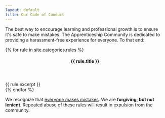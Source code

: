 ```yaml
---
layout: default
title: Our Code of Conduct
---
```


The best way to encourage learning and professional growth is to ensure it's
safe to make mistakes. The Apprenticeship Community is dedicated to providing a
harassment-free experience for everyone. To that end:

<section id="community-rules">
  <main>
  {% for rule in site.categories.rules %}
    <article>
      <header>
        <h4>{{ rule.title }}</h4>
      </header>
      <main>
        {{ rule.excerpt }}
      </main>
    </article>
  {% endfor %}
  </main>
</section>

We recognize that [everyone makes
mistakes](http://juliepagano.com/blog/2014/01/06/on-making-mistakes/). We are
**forgiving, but not lenient**.  Repeated abuse of these rules will result in
expulsion from the community.

